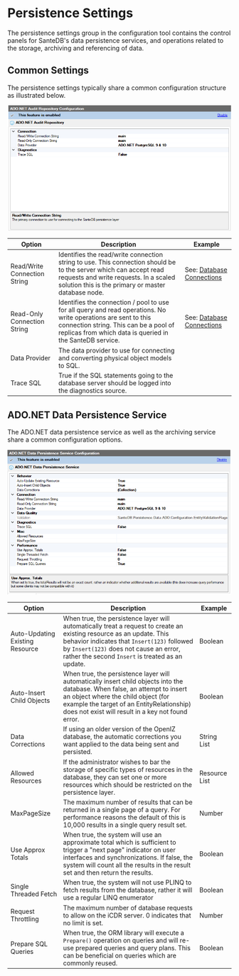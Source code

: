 # Persistence Settings

The persistence settings group in the configuration tool contains the control panels for SanteDB's data persistence services, and operations related to the storage, archiving and referencing of data.

## Common Settings

The persistence settings typically share a common configuration structure as illustrated below.

![](<../../../../.gitbook/assets/image (426) (1).png>)

| Option                       | Description                                                                                                                                                                                                          | Example                                              |
| ---------------------------- | -------------------------------------------------------------------------------------------------------------------------------------------------------------------------------------------------------------------- | ---------------------------------------------------- |
| Read/Write Connection String | Identifies the read/write connection string to use. This connection should be to the server which can accept read requests and write requests. In a scaled solution this is the primary or master database node.     | See: [Database Connections](database-connections.md) |
| Read-Only Connection String  | Identifies the connection / pool to use for all query and read operations. No write operations are sent to this connection string. This can be a pool of replicas from which data is queried in the SanteDB service. | See: [Database Connections](database-connections.md) |
| Data Provider                | The data provider to use for connecting and converting physical object models to SQL.                                                                                                                                |                                                      |
| Trace SQL                    | True if the SQL statements going to the database server should be logged into the diagnostics source.                                                                                                                |                                                      |

## ADO.NET Data Persistence Service

The ADO.NET data persistence service as well as the archiving service share a common configuration options.&#x20;

![](<../../../../.gitbook/assets/image (420).png>)

| Option                          | Description                                                                                                                                                                                                                                                          | Example       |
| ------------------------------- | -------------------------------------------------------------------------------------------------------------------------------------------------------------------------------------------------------------------------------------------------------------------- | ------------- |
| Auto-Updating Existing Resource | When true, the persistence layer will automatically treat a request to create an existing resource as an update. This behavior indicates that `Insert(123)` followed by `Insert(123)` does not cause an error, rather the second `Insert` is treated as an update.   | Boolean       |
| Auto-Insert Child Objects       | When true, the persistence layer will automatically insert child objects into the database. When false, an attempt to insert an object where the child object (for example the target of an EntityRelationship) does not exist will result in a key not found error. | Boolean       |
| Data Corrections                | If using an older version of the OpenIZ database, the automatic corrections you want applied to the data being sent and persisted.                                                                                                                                   | String List   |
| Allowed Resources               | If the administrator wishes to bar the storage of specific types of resources in the database, they can set one or more resources which should be restricted on the persistence layer.                                                                               | Resource List |
| MaxPageSize                     | The maximum number of results that can be returned in a single page of a query. For performance reasons the default of this is 10,000 results in a single query result set.                                                                                          | Number        |
| Use Approx Totals               | When true, the system will use an approximate total which is sufficient to trigger a "next page" indicator on user interfaces and synchronizations. If false, the system will count all the results in the result set and then return the results.                   | Boolean       |
| Single Threaded Fetch           | When true, the system will not use PLINQ to fetch results from the database, rather it will use a regular LINQ enumerator                                                                                                                                            | Boolean       |
| Request Throttling              | The maximum number of database requests to allow on the iCDR server. 0 indicates that no limit is set.                                                                                                                                                               | Number        |
| Prepare SQL Queries             | When true, the ORM library will execute a `Prepare()` operation on queries and will re-use prepared queries and query plans. This can be beneficial on queries which are commonly reused.                                                                            | Boolean       |
